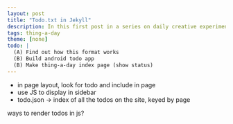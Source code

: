```yaml
---
layout: post
title: "Todo.txt in Jekyll"
description: In this first post in a series on daily creative experiments, I prototype inline todo.txt support in Jekyll.
tags: thing-a-day
theme: [none]
todo: |
  (A) Find out how this format works
  (B) Build android todo app
  (B) Make thing-a-day index page (show status)
---
```


 - in page layout, look for todo and include in page
 - use JS to display in sidebar
 - todo.json -> index of all the todos on the site, keyed by page

 ways to render todos in js?


